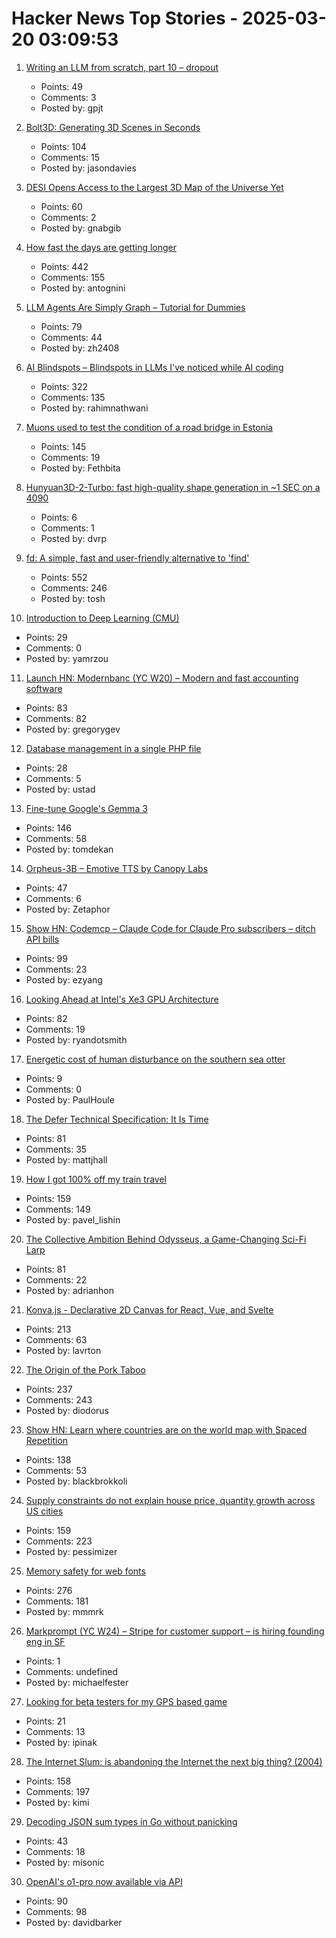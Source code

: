 # Hacker News Top Stories - 2025-03-20 03:09:53

1. [Writing an LLM from scratch, part 10 – dropout](https://www.gilesthomas.com/2025/03/llm-from-scratch-10-dropout)
   - Points: 49
   - Comments: 3
   - Posted by: gpjt

2. [Bolt3D: Generating 3D Scenes in Seconds](https://szymanowiczs.github.io/bolt3d)
   - Points: 104
   - Comments: 15
   - Posted by: jasondavies

3. [DESI Opens Access to the Largest 3D Map of the Universe Yet](https://newscenter.lbl.gov/2025/03/19/desi-opens-access-to-the-largest-3d-map-of-the-universe-yet/)
   - Points: 60
   - Comments: 2
   - Posted by: gnabgib

4. [How fast the days are getting longer](https://joe-antognini.github.io/astronomy/daylight)
   - Points: 442
   - Comments: 155
   - Posted by: antognini

5. [LLM Agents Are Simply Graph – Tutorial for Dummies](https://zacharyhuang.substack.com/p/llm-agent-internal-as-a-graph-tutorial)
   - Points: 79
   - Comments: 44
   - Posted by: zh2408

6. [AI Blindspots – Blindspots in LLMs I've noticed while AI coding](https://ezyang.github.io/ai-blindspots/)
   - Points: 322
   - Comments: 135
   - Posted by: rahimnathwani

7. [Muons used to test the condition of a road bridge in Estonia](https://news.err.ee/1609634600/muons-used-to-test-the-condition-of-a-road-bridge-in-estonia)
   - Points: 145
   - Comments: 19
   - Posted by: Fethbita

8. [Hunyuan3D-2-Turbo: fast high-quality shape generation in ~1 SEC on a 4090](https://github.com/Tencent/Hunyuan3D-2/commit/baab8ba18e46052246f85a2d0f48736586b84a33)
   - Points: 6
   - Comments: 1
   - Posted by: dvrp

9. [fd: A simple, fast and user-friendly alternative to 'find'](https://github.com/sharkdp/fd)
   - Points: 552
   - Comments: 246
   - Posted by: tosh

10. [Introduction to Deep Learning (CMU)](https://deeplearning.cs.cmu.edu/./S25/index.html)
   - Points: 29
   - Comments: 0
   - Posted by: yamrzou

11. [Launch HN: Modernbanc (YC W20) – Modern and fast accounting software](undefined)
   - Points: 83
   - Comments: 82
   - Posted by: gregorygev

12. [Database management in a single PHP file](https://github.com/vrana/adminer)
   - Points: 28
   - Comments: 5
   - Posted by: ustad

13. [Fine-tune Google's Gemma 3](https://unsloth.ai/blog/gemma3)
   - Points: 146
   - Comments: 58
   - Posted by: tomdekan

14. [Orpheus-3B – Emotive TTS by Canopy Labs](https://canopylabs.ai/model-releases)
   - Points: 47
   - Comments: 6
   - Posted by: Zetaphor

15. [Show HN: Codemcp – Claude Code for Claude Pro subscribers – ditch API bills](https://github.com/ezyang/codemcp)
   - Points: 99
   - Comments: 23
   - Posted by: ezyang

16. [Looking Ahead at Intel's Xe3 GPU Architecture](https://chipsandcheese.com/p/looking-ahead-at-intels-xe3-gpu-architecture)
   - Points: 82
   - Comments: 19
   - Posted by: ryandotsmith

17. [Energetic cost of human disturbance on the southern sea otter](https://wildlife.onlinelibrary.wiley.com/doi/10.1002/jwmg.70012)
   - Points: 9
   - Comments: 0
   - Posted by: PaulHoule

18. [The Defer Technical Specification: It Is Time](https://thephd.dev/c2y-the-defer-technical-specification-its-time-go-go-go)
   - Points: 81
   - Comments: 35
   - Posted by: mattjhall

19. [How I got 100% off my train travel](https://readbunce.com/p/how-i-got-100-off-my-train-travel)
   - Points: 159
   - Comments: 149
   - Posted by: pavel_lishin

20. [The Collective Ambition Behind Odysseus, a Game-Changing Sci-Fi Larp](https://mssv.net/2025/03/19/the-collective-ambition-behind-odysseus-a-game-changing-sci-fi-larp/)
   - Points: 81
   - Comments: 22
   - Posted by: adrianhon

21. [Konva.js - Declarative 2D Canvas for React, Vue, and Svelte](https://konvajs.org/)
   - Points: 213
   - Comments: 63
   - Posted by: lavrton

22. [The Origin of the Pork Taboo](https://archaeology.org/issues/march-april-2025/letters-from/on-the-origin-of-the-pork-taboo/)
   - Points: 237
   - Comments: 243
   - Posted by: diodorus

23. [Show HN: Learn where countries are on the world map with Spaced Repetition](https://map.koljapluemer.com)
   - Points: 138
   - Comments: 53
   - Posted by: blackbrokkoli

24. [Supply constraints do not explain house price, quantity growth across US cities](https://www.nber.org/papers/w33576)
   - Points: 159
   - Comments: 223
   - Posted by: pessimizer

25. [Memory safety for web fonts](https://developer.chrome.com/blog/memory-safety-fonts)
   - Points: 276
   - Comments: 181
   - Posted by: mmmrk

26. [Markprompt (YC W24) – Stripe for customer support – is hiring founding eng in SF](https://markprompt.com/jobs)
   - Points: 1
   - Comments: undefined
   - Posted by: michaelfester

27. [Looking for beta testers for my GPS based game](https://cityquizler.com/)
   - Points: 21
   - Comments: 13
   - Posted by: ipinak

28. [The Internet Slum: is abandoning the Internet the next big thing? (2004)](https://www.fourmilab.ch/documents/netslum/)
   - Points: 158
   - Comments: 197
   - Posted by: kimi

29. [Decoding JSON sum types in Go without panicking](https://nicolashery.com/decoding-json-sum-types-in-go/)
   - Points: 43
   - Comments: 18
   - Posted by: misonic

30. [OpenAI's o1-pro now available via API](https://platform.openai.com/docs/models/o1-pro)
   - Points: 90
   - Comments: 98
   - Posted by: davidbarker

